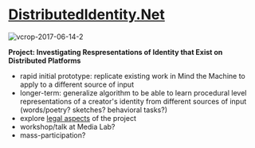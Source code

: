 # [DistributedIdentity.Net](http://distributedidentity.net)

![vcrop-2017-06-14-2](https://user-images.githubusercontent.com/2357755/27161914-632bd772-514c-11e7-8edb-6c0da912ae64.jpg)


**Project: Investigating Respresentations of Identity that Exist on Distributed Platforms**

* rapid initial prototype: replicate existing work in Mind the Machine to apply to a different source of input
* longer-term: generalize algorithm to be able to learn procedural level representations of a creator's identity from different sources of input (words/poetry? sketches? behavioral tasks?) 
* explore [legal aspects](https://github.com/mitmedialab/DistributedIdentity/tree/master/docs/Legal) of the project
* workshop/talk at Media Lab?  
* mass-participation? 
